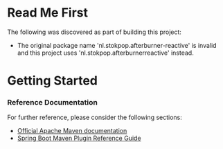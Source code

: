 # Read Me First
The following was discovered as part of building this project:

* The original package name 'nl.stokpop.afterburner-reactive' is invalid and this project uses 'nl.stokpop.afterburnerreactive' instead.

# Getting Started

### Reference Documentation
For further reference, please consider the following sections:

* [Official Apache Maven documentation](https://maven.apache.org/guides/index.html)
* [Spring Boot Maven Plugin Reference Guide](https://docs.spring.io/spring-boot/docs/2.2.6.RELEASE/maven-plugin/)

